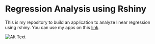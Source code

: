 # Regression Analysis using Rshiny
This is my repository to build an application to analyze linear regression using rshiny. You can use my apps on this [link](https://jamalrabbani.shinyapps.io/RegressionAnalysis/).

![Alt Text](https://github.com/jamalrabbani/RegressionAnalysis/blob/master/preview%20shiny%20apps.gif)

